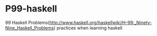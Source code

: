 P99-haskell
==========

99 Haskell Problems(http://www.haskell.org/haskellwiki/H-99:_Ninety-Nine_Haskell_Problems) practices when learning haskell
